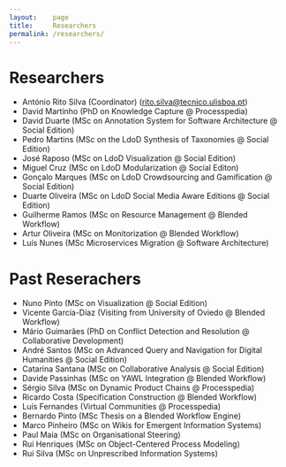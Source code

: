 ```yaml
---
layout:    page
title:     Researchers
permalink: /researchers/
---
```



# Researchers

- António Rito Silva (Coordinator) (rito.silva@tecnico.ulisboa.pt)
- David Martinho (PhD on Knowledge Capture @ Processpedia)
- David Duarte (MSc on Annotation System for Software Architecture @ Social Edition)
- Pedro Martins (MSc on the LdoD Synthesis of Taxonomies @ Social Edition)
- José Raposo (MSc on LdoD Visualization @ Social Edition) 
- Miguel Cruz (MSc on LdoD Modularization @ Social Editon)
- Gonçalo Marques (MSc on LdoD Crowdsourcing and Gamification @ Social Edition)
- Duarte Oliveira (MSc on LdoD Social Media Aware Editions @ Social Edition)
- Guilherme Ramos (MSc on Resource Management @ Blended Workflow)
- Artur Oliveira (MSc on Monitorization @ Blended Workflow)
- Luís Nunes (MSc Microservices Migration @ Software Architecture)

# Past Reserachers

- Nuno Pinto (MSc on Visualization @ Social Edition)
- Vicente García-Díaz (Visiting from University of Oviedo @ Blended Workflow)
- Mário Guimarães (PhD on Conflict Detection and Resolution @ Collaborative Development)
- André Santos (MSc on Advanced Query and Navigation for Digital Humanities @ Social Edition)
- Catarina Santana (MSc on Collaborative Analysis @ Social Edition)
- Davide Passinhas (MSc on YAWL Integration @ Blended Workflow)
- Sérgio Silva (MSc on Dynamic Product Chains @ Processpedia)
- Ricardo Costa (Specification Construction @ Blended Workflow)
- Luís Fernandes (Virtual Communities @ Processpedia)
- Bernardo Pinto (MSc Thesis on a Blended Workflow Engine)
- Marco Pinheiro (MSc on Wikis for Emergent Information Systems)
- Paul Maia (MSc on Organisational Steering)
- Rui Henriques (MSc on Object-Centered Process Modeling)
- Rui Silva (MSc on Unprescribed Information Systems)
